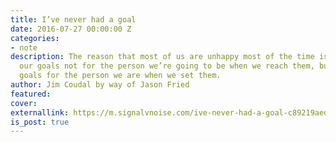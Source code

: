 ```yaml
---
title: I’ve never had a goal
date: 2016-07-27 00:00:00 Z
categories:
- note
description: The reason that most of us are unhappy most of the time is that we set
  our goals not for the person we’re going to be when we reach them, but we set our
  goals for the person we are when we set them.
author: Jim Coudal by way of Jason Fried
featured: 
cover: 
externallink: https://m.signalvnoise.com/ive-never-had-a-goal-c89219aedddf
is_post: true
---
```


